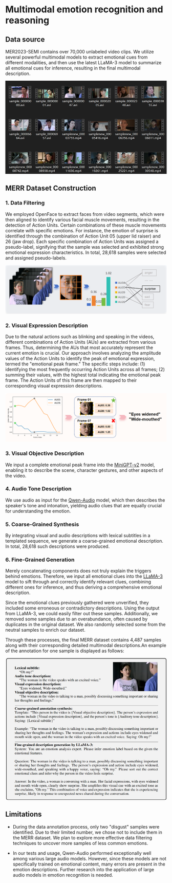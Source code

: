# Multimodal emotion recognition and reasoning  

## Data source  

MER2023-SEMI contains over 70,000 unlabeled video clips. We utilize several powerful multimodal models to extract emotional cues from different modalities, and then use the latest LLaMA-3 model to summarize all emotional cues for inference, resulting in the final multimodal description.   

![MER2023_SEMI](./images/MER2023_SEMI.jpg)

## MERR Dataset Construction  

### 1. Data Filtering  

We employed OpenFace to extract faces from video segments, which were then aligned to identify various facial muscle movements, resulting in the detection of Action Units. Certain combinations of these muscle movements correlate with specific emotions. For instance, the emotion of surprise is identified through the combination of Action Unit 05 (upper lid raiser) and 26 (jaw drop). Each specific combination of Action Units was assigned a pseudo-label, signifying that the sample was selected and exhibited strong emotional expression characteristics. In total, 28,618 samples were selected and assigned pseudo-labels.

![au2label](./images/peak_frame_au_01.png)

### 2. Visual Expression Description  

Due to the natural actions such as blinking and speaking in the videos, different combinations of Action Units (AUs) are extracted from various frames. Thus, determining the AUs that most accurately represent the current emotion is crucial. Our approach involves analyzing the amplitude values of the Action Units to identify the peak of emotional expression, termed the "emotional peak frame." The specific steps include: (1) identifying the most frequently occurring Action Units across all frames; (2) summing their values, with the highest total indicating the emotional peak frame. The Action Units of this frame are then mapped to their corresponding visual expression descriptions.

![au2description](./images/peak_frame_au_02.png)


### 3. Visual Objective Description  

We input a complete emotional peak frame into the [MiniGPT-v2](https://github.com/Vision-CAIR/MiniGPT-4/blob/main/demo_v2.py) model, enabling it to describe the scene, character gestures, and other aspects of the video.

### 4. Audio Tone Description  

We use audio as input for the [Qwen-Audio](https://www.modelscope.cn/models/qwen/QWen-Audio/summary) model, which then describes the speaker's tone and intonation, yielding audio clues that are equally crucial for understanding the emotion.

### 5. Coarse-Grained Synthesis  

By integrating visual and audio descriptions with lexical subtitles in a templated sequence, we generate a coarse-grained emotional description. In total, 28,618 such descriptions were produced.

### 6. Fine-Grained Generation  

Merely concatenating components does not truly explain the triggers behind emotions. Therefore, we input all emotional clues into the [LLaMA-3](https://huggingface.co/meta-llama/Meta-Llama-3-8B-Instruct) model to sift through and correctly identify relevant clues, combining different ones for inference, and thus deriving a comprehensive emotional description.

Since the emotional clues previously gathered were unverified, they included some erroneous or contradictory descriptions. Using the output from LLaMA-3, we could easily filter out these samples. Additionally, we removed some samples due to an overabundance, often caused by duplicates in the original dataset. We also randomly selected some from the neutral samples to enrich our dataset.

Through these processes, the final MERR dataset contains 4,487 samples along with their corresponding detailed multimodal descriptions.An example of the annotation for one sample is displayed as follows:

![example](./images/example.jpg)

## Limitations

- During the data annotation process, only two "disgust" samples were identified. Due to their limited number, we chose not to include them in the MERR dataset. We plan to explore more effective data filtering techniques to uncover more samples of less common emotions.

- In our tests and usage, Qwen-Audio performed exceptionally well among various large audio models. However, since these models are not specifically trained on emotional content, many errors are present in the emotion descriptions. Further research into the application of large audio models in emotion recognition is needed.